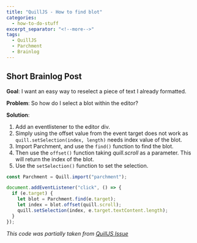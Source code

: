 ```yaml
---
title: "QuillJS - How to find blot"
categories:
  - how-to-do-stuff
excerpt_separator: "<!--more-->"
tags:
  - QuillJS
  - Parchment
  - Brainlog
---
```


## Short Brainlog Post

**Goal**: I want an easy way to reselect a piece of text I already formatted.

**Problem**: So how do I select a blot within the editor?

**Solution**:

1. Add an eventlistener to the editor div.
2. Simply using the offset value from the event target does not work as `quill.setSelection(index, length)` needs index value of the blot.
3. Import Parchment, and use the `find()` function to find the blot.
4. Then use the `offset()` function taking _quill.scroll_ as a parameter. This will return the index of the blot.
5. Use the `setSelection()` function to set the selection.

```javascript
const Parchment = Quill.import("parchment");

document.addEventListener("click", () => {
  if (e.target) {
    let blot = Parchment.find(e.target);
    let index = blot.offset(quill.scroll);
    quill.setSelection(index, e.target.textContent.length);
  }
});
```

_This code was partially taken from [QuillJS Issue](https://github.com/quilljs/quill/issues/1115)_
